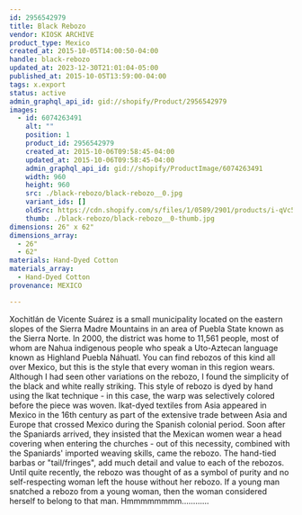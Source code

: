 ```yaml
---
id: 2956542979
title: Black Rebozo
vendor: KIOSK ARCHIVE
product_type: Mexico
created_at: 2015-10-05T14:00:50-04:00
handle: black-rebozo
updated_at: 2023-12-30T21:01:04-05:00
published_at: 2015-10-05T13:59:00-04:00
tags: x.export
status: active
admin_graphql_api_id: gid://shopify/Product/2956542979
images:
  - id: 6074263491
    alt: ""
    position: 1
    product_id: 2956542979
    created_at: 2015-10-06T09:58:45-04:00
    updated_at: 2015-10-06T09:58:45-04:00
    admin_graphql_api_id: gid://shopify/ProductImage/6074263491
    width: 960
    height: 960
    src: ./black-rebozo/black-rebozo__0.jpg
    variant_ids: []
    oldSrc: https://cdn.shopify.com/s/files/1/0589/2901/products/i-qVc5TGr-X2.jpg?v=1444139925
    thumb: ./black-rebozo/black-rebozo__0-thumb.jpg
dimensions: 26" x 62"
dimensions_array:
  - 26"
  - 62"
materials: Hand-Dyed Cotton
materials_array:
  - Hand-Dyed Cotton
provenance: MEXICO

---
```


Xochitlán de Vicente Suárez is a small municipality located on the eastern slopes of the Sierra Madre Mountains in an area of Puebla State known as the Sierra Norte. In 2000, the district was home to 11,561 people, most of whom are Nahua indigenous people who speak a Uto-Aztecan language known as Highland Puebla Náhuatl. You can find rebozos of this kind all over Mexico, but this is the style that every woman in this region wears. Although I had seen other variations on the rebozo, I found the simplicity of the black and white really striking. This style of rebozo is dyed by hand using the Ikat technique - in this case, the warp was selectively colored before the piece was woven. Ikat-dyed textiles from Asia appeared in Mexico in the 16th century as part of the extensive trade between Asia and Europe that crossed Mexico during the Spanish colonial period. Soon after the Spaniards arrived, they insisted that the Mexican women wear a head covering when entering the churches - out of this necessity, combined with the Spaniards' imported weaving skills, came the rebozo. The hand-tied barbas or "tail/fringes", add much detail and value to each of the rebozos. Until quite recently, the rebozo was thought of as a symbol of purity and no self-respecting woman left the house without her rebozo. If a young man snatched a rebozo from a young woman, then the woman considered herself to belong to that man. Hmmmmmmmm…………